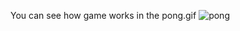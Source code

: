 You can see how game works in the pong.gif
![pong](https://github.com/ivancabrilo/Pong_game/assets/116125075/fcc11bfd-f04b-4852-a187-970e2c069509)
